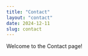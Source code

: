 ```yaml
---
title: "Contact"
layout: "contact"
date: 2024-12-11
slug: contact
---
```

Welcome to the Contact page!
